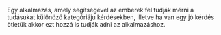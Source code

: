 ﻿Egy alkalmazás, amely segítségével az emberek fel tudják mérni a tudásukat különöző kategóriáju kérdésekben, illetve ha van egy jó kérdés ötletük akkor ezt hozzá is tudják adni az alkalmazáshoz.
